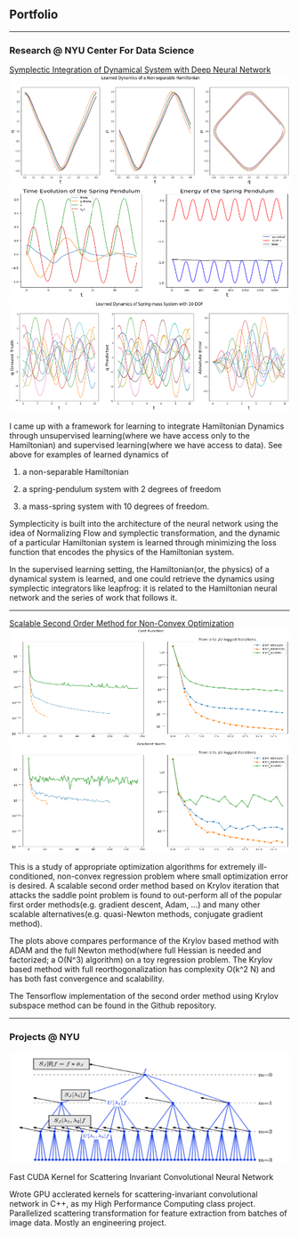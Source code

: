 ## Portfolio
---
### Research @ NYU Center For Data Science

[Symplectic Integration of Dynamical System with Deep Neural Network](http://example.com/)
<img src="images/non-sep-hamiltonian.png?raw=true" width = "1000" height = "200" />
<img src="images/spring_pendulum.png?raw=true" width = "1000" height = "200" />
<img src="images/mass_spring_system.png?raw=true" width = "1000" height = "200" />

I came up with a framework for learning to integrate Hamiltonian Dynamics through unsupervised learning(where we have access only to the Hamiltonian) and supervised learning(where we have access to data). See above for examples of learned dynamics of 

1. a non-separable Hamiltonian 

2. a spring-pendulum system with 2 degrees of freedom

3. a mass-spring system with 10 degrees of freedom. 

Symplecticity is built into the architecture of the neural network using the idea of Normalizing Flow and symplectic transformation, and the dynamic of a particular Hamiltonian system is learned through minimizing the loss function that encodes the physics of the Hamiltonian system. 

In the supervised learning setting, the Hamiltonian(or, the physics) of a dynamical system is learned, and one could retrieve the dynamics using symplectic integrators like leapfrog: it is related to the Hamiltonian neural network and the series of work that follows it.

---
[Scalable Second Order Method for Non-Convex Optimization](http://example.com/)
<img src="images/opt_loss.png" width = "1000" height = "200" />
<img src="images/opt_grad.png" width = "700" height = "200" />


This is a study of appropriate optimization algorithms for extremely ill-conditioned, non-convex regression problem where small optimization error is desired. A scalable second order method based on Krylov iteration that attacks the saddle point problem is found to out-perform all of the popular first order methods(e.g. gradient descent, Adam, ...) and many other scalable alternatives(e.g. quasi-Newton methods, conjugate gradient method). 

The plots above compares performance of the Krylov based method with ADAM and the full Newton method(where full Hessian is needed and factorized; a O(N^3) algorithm) on a toy regression problem. The Krylov based method with full reorthogonalization has complexity O(k^2 N) and has both fast convergence and scalability.

The Tensorflow implementation of the second order method using Krylov subspace method can be found in the Github repository. 

---
### Projects @ NYU

<img src="images/scattering.png" width = "1000" height = "200" />

Fast CUDA Kernel for Scattering Invariant Convolutional Neural Network

Wrote GPU acclerated kernels for scattering-invariant convolutional network in C++, as my High Performance Computing class project. Parallelized scattering transformation for feature extraction from batches of image data. Mostly an engineering project.
